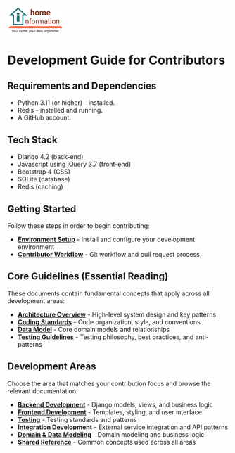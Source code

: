 <img src="../src/hi/static/img/hi-logo-w-tagline-197x96.png" alt="Home Information Logo" width="128">

# Development Guide for Contributors

## Requirements and Dependencies

- Python 3.11 (or higher) - installed.
- Redis - installed and running.
- A GitHub account.

## Tech Stack

- Django 4.2 (back-end)
- Javascript using jQuery 3.7 (front-end)
- Bootstrap 4 (CSS)
- SQLite (database)
- Redis (caching)

## Getting Started

Follow these steps in order to begin contributing:

- **[Environment Setup](dev/Setup.md)** - Install and configure your development environment
- **[Contributor Workflow](dev/ContributorWorkflow.md)** - Git workflow and pull request process

## Core Guidelines (Essential Reading)

These documents contain fundamental concepts that apply across all development areas:

- **[Architecture Overview](dev/shared/architecture-overview.md)** - High-level system design and key patterns
- **[Coding Standards](dev/shared/coding-standards.md)** - Code organization, style, and conventions
- **[Data Model](dev/shared/data-model.md)** - Core domain models and relationships
- **[Testing Guidelines](dev/testing/testing-guidelines.md)** - Testing philosophy, best practices, and anti-patterns

## Development Areas

Choose the area that matches your contribution focus and browse the relevant documentation:

- **[Backend Development](dev/backend/)** - Django models, views, and business logic
- **[Frontend Development](dev/frontend/)** - Templates, styling, and user interface
- **[Testing](dev/testing/)** - Testing standards and patterns
- **[Integration Development](dev/integrations/)** - External service integration and API patterns
- **[Domain & Data Modeling](dev/domain/)** - Domain modeling and business logic
- **[Shared Reference](dev/shared/)** - Common concepts used across all areas
